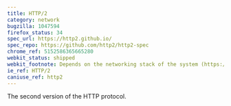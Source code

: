 ```yaml
---
title: HTTP/2
category: network
bugzilla: 1047594
firefox_status: 34
spec_url: https://http2.github.io/
spec_repo: https://github.com/http2/http2-spec
chrome_ref: 5152586365665280
webkit_status: shipped
webkit_footnote: Depends on the networking stack of the system (https://lists.webkit.org/pipermail/webkit-help/2015-February/003884.html).
ie_ref: HTTP/2
caniuse_ref: http2
---
```


The second version of the HTTP protocol.
